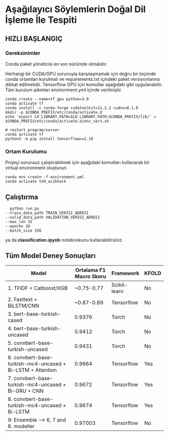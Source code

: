 # Aşağılayıcı Söylemlerin Doğal Dil İşleme İle Tespiti

## <b>HIZLI BAŞLANGIÇ</b>

### <b>Gereksinimler</b>
Conda paket yöneticisi en son sürümde olmalıdır.

Herhangi bir CUDA/GPU sorunuyla karşılaşmamak için doğru bir biçimde conda ortamları kurulmalı ve requirements.txt içindeki paket versiyonlarına dikkat edilmelidir. Tensorflow GPU için komutlar aşağıdaki gibi uygulanabilir. Tüm kurulum adımları environment.yml içinde verilmiştir. 

```shell
conda create --name=tf_gpu python=3.9
conda activate tf
conda install -c conda-forge cudatoolkit=11.2.2 cudnn=8.1.0
mkdir -p $CONDA_PREFIX/etc/conda/activate.d
echo 'export LD_LIBRARY_PATH=$LD_LIBRARY_PATH:$CONDA_PREFIX/lib/' > $CONDA_PREFIX/etc/conda/activate.d/env_vars.sh

# restart program/server
conda activate tf
python3 -m pip install tensorflow==2.10
```

### <b>Ortam Kurulumu</b>
Projeyi sorunsuz çalıştırabilmek için aşağıdaki komutları kullanarak bir virtual environment oluşturun:

```shell
conda env create -f environment.yml
conda activate tdd_acikhack
```

## <b>Çalıştırma</b>
```shell
  python run.py
--train_data_path TRAIN_VERISI_ADRESI
--valid_data_path VALIDATION_VERISI_ADRESI   
--max_len 32   
--epochs 20   
--batch_size 256
```
ya da <b>classification.ipynb</b> notebookunu kullanabilirsiniz.

## <b>Tüm Model Deney Sonuçları</b>

| Model | Ortalama F1 Macro Skoru | Framework | KFOLD |
| --- | --- | --- | --- |
| 1. TFIDF + Catboost/XGB | ~0.75-0.77 | Scikit-learn | No |
| 2. Fasttext + BiLSTM/CNN | ~0.87-0.89 | Tensorflow | No |
| 3. bert-base-turkish-cased | 0.9376 | Torch | No |
| 4. bert-base-turkish-uncased | 0.9412 | Torch | No |
| 5. convbert-base-turkish-uncased | 0.9431 | Torch | No |
| 6. convbert-base-turkish-mc4-uncased + Bi-LSTM + Attention| 0.9664 | Tensorflow | Yes |
| 7. convbert-base-turkish-mc4-uncased + Bi-GRU + CNN | 0.9672 | Tensorflow | Yes |
| 8. convbert-base-turkish-mc4-uncased + Bi-LSTM | 0.9674 | Tensorflow | Yes |
| 9: Ensemble --> 6, 7 and 8. modeller | 0.97003 | Tensorflow | No |



